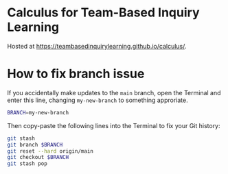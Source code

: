 # Calculus for Team-Based Inquiry Learning

Hosted at <https://teambasedinquirylearning.github.io/calculus/>.

# How to fix branch issue

If you accidentally make updates to the `main` branch, open the Terminal and
enter this line, changing `my-new-branch` to something approriate.

```bash
BRANCH=my-new-branch
```

Then copy-paste the following lines into the Terminal to fix your Git history:

```bash
git stash
git branch $BRANCH
git reset --hard origin/main
git checkout $BRANCH
git stash pop
```
